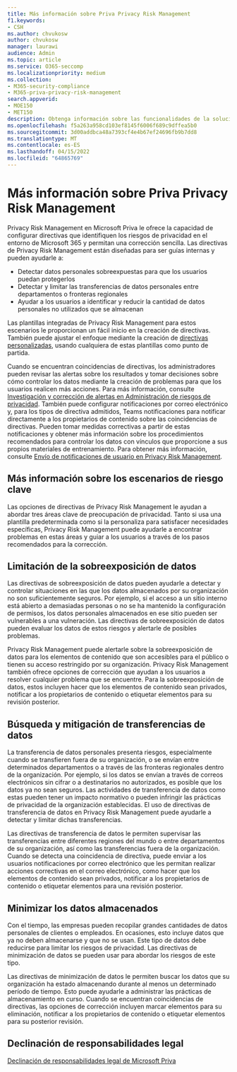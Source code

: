 ```yaml
---
title: Más información sobre Priva Privacy Risk Management
f1.keywords:
- CSH
ms.author: chvukosw
author: chvukosw
manager: laurawi
audience: Admin
ms.topic: article
ms.service: O365-seccomp
ms.localizationpriority: medium
ms.collection:
- M365-security-compliance
- M365-priva-privacy-risk-management
search.appverid:
- MOE150
- MET150
description: Obtenga información sobre las funcionalidades de la solución de administración de riesgos de privacidad de Microsoft Priva para administrar la minimización de datos, la transferencia de datos y los riesgos de sobreexposición de datos. Use directivas para detectar y corregir problemas.
ms.openlocfilehash: f5a263a958cd103ef8145f6006f689c9dffea5b0
ms.sourcegitcommit: 3d00addbca48a7393cf4e4b67ef24696fb9b7dd8
ms.translationtype: MT
ms.contentlocale: es-ES
ms.lasthandoff: 04/15/2022
ms.locfileid: "64865769"
---
```

# <a name="learn-about-priva-privacy-risk-management"></a>Más información sobre Priva Privacy Risk Management

Privacy Risk Management en Microsoft Priva le ofrece la capacidad de configurar directivas que identifiquen los riesgos de privacidad en el entorno de Microsoft 365 y permitan una corrección sencilla. Las directivas de Privacy Risk Management están diseñadas para ser guías internas y pueden ayudarle a:

- Detectar datos personales sobreexpuestas para que los usuarios puedan protegerlos
- Detectar y limitar las transferencias de datos personales entre departamentos o fronteras regionales
- Ayudar a los usuarios a identificar y reducir la cantidad de datos personales no utilizados que se almacenan

Las plantillas integradas de Privacy Risk Management para estos escenarios le proporcionan un fácil inicio en la creación de directivas. También puede ajustar el enfoque mediante la creación de [directivas personalizadas](risk-management-policies.md), usando cualquiera de estas plantillas como punto de partida.

Cuando se encuentran coincidencias de directivas, los administradores pueden revisar las alertas sobre los resultados y tomar decisiones sobre cómo controlar los datos mediante la creación de problemas para que los usuarios realicen más acciones. Para más información, consulte [Investigación y corrección de alertas en Administración de riesgos de privacidad](risk-management-alerts.md). También puede configurar notificaciones por correo electrónico y, para los tipos de directiva admitidos, Teams notificaciones para notificar directamente a los propietarios de contenido sobre las coincidencias de directivas. Pueden tomar medidas correctivas a partir de estas notificaciones y obtener más información sobre los procedimientos recomendados para controlar los datos con vínculos que proporcione a sus propios materiales de entrenamiento. Para obtener más información, consulte [Envío de notificaciones de usuario en Privacy Risk Management](risk-management-notifications.md).

## <a name="learn-about-key-risk-scenarios"></a>Más información sobre los escenarios de riesgo clave

Las opciones de directivas de Privacy Risk Management le ayudan a abordar tres áreas clave de preocupación de privacidad. Tanto si usa una plantilla predeterminada como si la personaliza para satisfacer necesidades específicas, Privacy Risk Management puede ayudarle a encontrar problemas en estas áreas y guiar a los usuarios a través de los pasos recomendados para la corrección.

## <a name="limit-data-overexposure"></a>Limitación de la sobreexposición de datos

Las directivas de sobreexposición de datos pueden ayudarle a detectar y controlar situaciones en las que los datos almacenados por su organización no son suficientemente seguros. Por ejemplo, si el acceso a un sitio interno está abierto a demasiadas personas o no se ha mantenido la configuración de permisos, los datos personales almacenados en ese sitio pueden ser vulnerables a una vulneración. Las directivas de sobreexposición de datos pueden evaluar los datos de estos riesgos y alertarle de posibles problemas.

Privacy Risk Management puede alertarle sobre la sobreexposición de datos para los elementos de contenido que son accesibles para el público o tienen su acceso restringido por su organización. Privacy Risk Management también ofrece opciones de corrección que ayudan a los usuarios a resolver cualquier problema que se encuentre. Para la sobreexposición de datos, estos incluyen hacer que los elementos de contenido sean privados, notificar a los propietarios de contenido o etiquetar elementos para su revisión posterior.

## <a name="find-and-mitigate-data-transfers"></a>Búsqueda y mitigación de transferencias de datos

La transferencia de datos personales presenta riesgos, especialmente cuando se transfieren fuera de su organización, o se envían entre determinados departamentos o a través de las fronteras regionales dentro de la organización. Por ejemplo, si los datos se envían a través de correos electrónicos sin cifrar o a destinatarios no autorizados, es posible que los datos ya no sean seguros. Las actividades de transferencia de datos como estas pueden tener un impacto normativo o pueden infringir las prácticas de privacidad de la organización establecidas. El uso de directivas de transferencia de datos en Privacy Risk Management puede ayudarle a detectar y limitar dichas transferencias.

Las directivas de transferencia de datos le permiten supervisar las transferencias entre diferentes regiones del mundo o entre departamentos de su organización, así como las transferencias fuera de la organización. Cuando se detecta una coincidencia de directiva, puede enviar a los usuarios notificaciones por correo electrónico que les permitan realizar acciones correctivas en el correo electrónico, como hacer que los elementos de contenido sean privados, notificar a los propietarios de contenido o etiquetar elementos para una revisión posterior.

## <a name="minimize-stored-data"></a>Minimizar los datos almacenados

Con el tiempo, las empresas pueden recopilar grandes cantidades de datos personales de clientes o empleados. En ocasiones, esto incluye datos que ya no deben almacenarse y que no se usan. Este tipo de datos debe reducirse para limitar los riesgos de privacidad. Las directivas de minimización de datos se pueden usar para abordar los riesgos de este tipo.

Las directivas de minimización de datos le permiten buscar los datos que su organización ha estado almacenando durante al menos un determinado período de tiempo. Esto puede ayudarle a administrar las prácticas de almacenamiento en curso. Cuando se encuentran coincidencias de directivas, las opciones de corrección incluyen marcar elementos para su eliminación, notificar a los propietarios de contenido o etiquetar elementos para su posterior revisión.

## <a name="legal-disclaimer"></a>Declinación de responsabilidades legal

[Declinación de responsabilidades legal de Microsoft Priva](priva-disclaimer.md)
